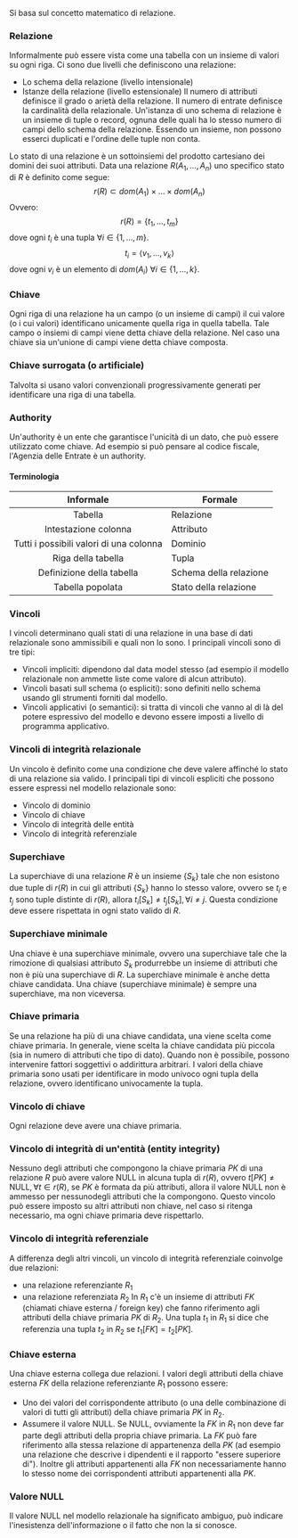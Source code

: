 Si basa sul concetto matematico di relazione.
### Relazione
Informalmente può essere vista come una tabella con un insieme di valori su ogni riga.
Ci sono due livelli che definiscono una relazione:
- Lo schema della relazione (livello intensionale)
- Istanze della relazione (livello estensionale)
Il numero di attributi definisce il grado o arietà della relazione.
Il numero di entrate definisce la cardinalità della relazionale.
Un'istanza di uno schema di relazione è un insieme di tuple o record, ognuna delle quali ha lo stesso numero di campi dello schema della relazione.
Essendo un insieme, non possono esserci duplicati e l'ordine delle tuple non conta.

Lo stato di una relazione è un sottoinsiemi del prodotto cartesiano dei domini dei suoi attributi.
Data una relazione $R(A_{1},\dots,A_{n})$ uno specifico stato di $R$ è definito come segue:
$$
r(R) \subset dom(A_{1}) \times \dots \times dom(A_{n})
$$
Ovvero:
$$
r(R) = \{ t_{1},\dots,t_{m} \}
$$
dove ogni $t_{i}$ è una tupla $\forall i\in \{ 1,\dots,m \}$.
$$
t_{i}= \langle v_{1}, \dots,v_{k} \rangle
$$
dove ogni $v_{i}$ è un elemento di $dom(A_{i})$ $\forall i\in \{ 1,\dots,k \}$.
### Chiave
Ogni riga di una relazione ha un campo (o un insieme di campi) il cui valore (o i cui valori) identificano unicamente quella riga in quella tabella. Tale campo o insiemi di campi viene detta chiave della relazione.
Nel caso una chiave sia un'unione di campi viene detta chiave composta.
### Chiave surrogata (o artificiale)
Talvolta si usano valori convenzionali progressivamente generati per identificare una riga di una tabella.
### Authority
Un'authority è un ente che garantisce l'unicità di un dato, che può essere utilizzato come chiave. Ad esempio si può pensare al codice fiscale, l'Agenzia delle Entrate è un authority.
#### Terminologia
|                Informale                | Formale                |
| :-------------------------------------: | ---------------------- |
|                 Tabella                 | Relazione              |
|          Intestazione colonna           | Attributo              |
| Tutti i possibili valori di una colonna | Dominio                |
|           Riga della tabella            | Tupla                  |
|        Definizione della tabella        | Schema della relazione |
|            Tabella popolata             | Stato della relazione  |
### Vincoli
I vincoli determinano quali stati di una relazione in una base di dati relazionale sono ammissibili e quali non lo sono.
I principali vincoli sono di tre tipi:
- Vincoli impliciti: dipendono dal data model stesso (ad esempio il modello relazionale non ammette liste come valore di alcun attributo).
- Vincoli basati sull schema (o espliciti):  sono definiti nello schema usando gli strumenti forniti dal modello.
- Vincoli applicativi (o semantici): si tratta di vincoli che vanno al di là del potere espressivo del modello e devono essere imposti a livello di programma applicativo.

### Vincoli di integrità relazionale
Un vincolo è definito come una condizione che deve valere affinché lo stato di una relazione sia valido.
I principali tipi di vincoli espliciti che possono essere espressi nel modello relazionale sono:
- Vincolo di dominio
- Vincolo di chiave
- Vincolo di integrità delle entità
- Vincolo di integrità referenziale
### Superchiave
La superchiave di una relazione $R$ è un insieme $\{ S_{k} \}$ tale che non esistono due tuple di $r(R)$ in cui gli attributi $\{ S_{k} \}$ hanno lo stesso valore, ovvero se $t_{i}$ e $t_{j}$ sono tuple distinte di $r(R)$, allora $t_{i}[S_{k}]\neq t_{j}[S_{k}], \forall i\neq j$. Questa condizione deve essere rispettata in ogni stato valido di $R$.
### Superchiave minimale
Una chiave è una superchiave minimale, ovvero una superchiave tale che la rimozione di qualsiasi attributo $S_{k}$ produrrebbe un insieme di attributi che non è più una superchiave di $R$. La superchiave minimale è anche detta chiave candidata.
Una chiave (superchiave minimale) è sempre una superchiave, ma non viceversa.
### Chiave primaria
Se una relazione ha più di una chiave candidata, una viene scelta come chiave primaria.
In generale, viene scelta la chiave candidata più piccola (sia in numero di attributi che tipo di dato). Quando non è possibile, possono intervenire fattori soggettivi o addirittura arbitrari.
I valori della chiave primaria sono usati per identificare in modo univoco ogni tupla della relazione, ovvero identificano univocamente la tupla.
### Vincolo di chiave
Ogni relazione deve avere una chiave primaria.
### Vincolo di integrità di un'entità (entity integrity)
Nessuno degli attributi che compongono la chiave primaria $PK$ di una relazione $R$ può avere valore NULL in alcuna tupla di $r(R)$, ovvero $t[PK]\neq\text{NULL}, \forall t\in r(R)$, se $PK$ è formata da più attributi, allora il valore NULL non è ammesso per nessunodegli attributi che la compongono.
Questo vincolo può essere imposto su altri attributi non chiave, nel caso si ritenga necessario, ma ogni chiave primaria deve rispettarlo.
### Vincolo di integrità referenziale
A differenza degli altri vincoli, un vincolo di integrità referenziale coinvolge due relazioni:
- una relazione referenziante $R_{1}$
- una relazione referenziata $R_{2}$
In $R_{1}$ c'è un insieme di attributi $FK$ (chiamati chiave esterna / foreign key) che fanno riferimento agli attributi della chiave primaria $PK$ di $R_{2}$.
Una tupla $t_{1}$ in $R_{1}$ si dice che referenzia una tupla $t_{2}$ in $R_{2}$ se $t_{1}[FK]=t_{2}[PK]$.
### Chiave esterna
Una chiave esterna collega due relazioni.
I valori degli attributi della chiave esterna $FK$ della relazione referenziante $R_{1}$ possono essere:
- Uno dei valori del corrispondente attributo (o una delle combinazione di valori di tutti gli attributi) della chiave primaria $PK$ in $R_{2}$.
- Assumere il valore NULL.
Se NULL, ovviamente la $FK$ in $R_{1}$ non deve far parte degli attributi della propria chiave primaria.
La $FK$ può fare riferimento alla stessa relazione di appartenenza della $PK$ (ad esempio una relazione che descrive i dipendenti e il rapporto "essere superiore di").
Inoltre gli attributi appartenenti alla $FK$ non necessariamente hanno lo stesso nome dei corrispondenti attributi appartenenti alla $PK$.
### Valore NULL
Il valore NULL nel modello relazionale ha significato ambiguo, può indicare l'inesistenza dell'informazione o il fatto che non la si conosce.